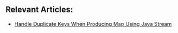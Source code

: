 ## Relevant Articles:
- [Handle Duplicate Keys When Producing Map Using Java Stream](https://www.baeldung.com/java-duplicate-keys-when-producing-map-using-stream)

